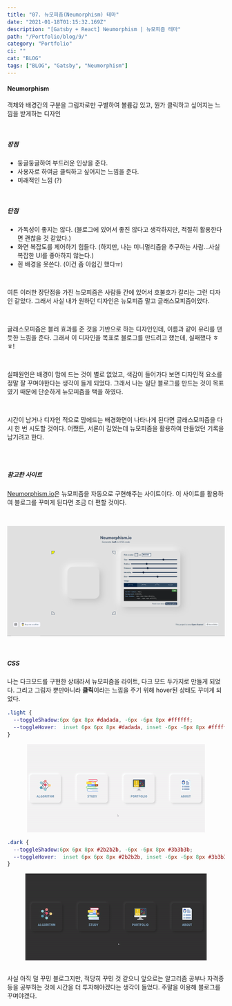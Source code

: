 ```yaml
---
title: "07. 뉴모피즘(Neumorphism) 테마"
date: "2021-01-18T01:15:32.169Z"
description: "[Gatsby + React] Neumorphism | 뉴모피즘 테마"
path: "/Portfolio/blog/9/"
category: "Portfolio"
ci: ""
cat: "BLOG"
tags: ["BLOG", "Gatsby", "Neumorphism"]
---
```




#### Neumorphism

객체와 배경간의 구분을 그림자로만 구별하여 볼륨감 있고, 뭔가 클릭하고 싶어지는 느낌을 받게하는 디자인

<br />

##### 장점

* 둥글둥글하여 부드러운 인상을 준다.
* 사용자로 하여금 클릭하고 싶어지는 느낌을 준다.
* 미래적인 느낌 (?)

<br />

##### 단점

* 가독성이 좋지는 않다. (블로그에 있어서 좋진 않다고 생각하지만, 적절히 활용한다면 괜찮을 것 같았다.)
* 화면 복잡도를 제어하기 힘들다. (하지만, 나는 미니멀리즘을 추구하는 사람...사실 복잡한 UI를 좋아하지 않는다.)
* 흰 배경을 못쓴다. (이건 좀 아쉽긴 했다ㅠ)

<br />

여튼 이러한 장단점을 가진 뉴모피즘은 사람들 간에 있어서 호불호가 갈리는 그런 디자인 같았다. 그래서 사실 내가 원하던 디자인은 뉴모피즘 말고 글래스모피즘이었다. 

<br />

글래스모피즘은 블러 효과를 준 것을 기반으로 하는 디자인인데, 이름과 같이 유리를 댄 듯한 느낌을 준다. 그래서 이 디자인을 목표로 블로그를 만드려고 했는데, 실패했다 ㅎㅎ!

<br />

실패원인은 배경이 맘에 드는 것이 별로 없었고, 색감이 들어가다 보면 디자인적 요소를 정말 잘 꾸며야한다는 생각이 들게 되었다. 그래서 나는 일단 블로그를 만드는 것이 목표였기 때문에 단순하게 뉴모피즘을 택을 하였다. 

<br />

시간이 남거나 디자인 적으로 맘에드는 배경화면이 나타나게 된다면 글래스모피즘을 다시 한 번 시도할 것이다. 어쨌든, 서론이 길었는데 뉴모피즘을 활용하여 만들었던 기록을 남기려고 한다.



<br />

<br />

##### 참고한 사이트

[Neumorphism.io](https://neumorphism.io/#e0e0e0)은 뉴모피즘을 자동으로 구현해주는 사이트이다. 이 사이트를 활용하여 블로그를 꾸미게 된다면 조금 더 편할 것이다.

<br />

![](9.assets/1.png)



<br />

##### CSS

나는 다크모드를 구현한 상태라서 뉴모피즘을 라이트, 다크 모드 두가지로 만들게 되었다. 그리고 그림자 뿐만아니라 **클릭**이라는 느낌을 주기 위해 hover된 상태도 꾸미게 되었다. 

```css
.light {
  --toggleShadow:6px 6px 8px #dadada, -6px -6px 8px #ffffff;
  --toggleHover:  inset 6px 6px 8px #dadada, inset -6px -6px 8px #ffffff;
}
```



<img style="display:block;margin:auto;" src="9.assets/3.gif" />



```css
.dark {
  --toggleShadow:6px 6px 8px #2b2b2b, -6px -6px 8px #3b3b3b;
  --toggleHover:  inset 6px 6px 8px #2b2b2b, inset -6px -6px 8px #3b3b3b;
}
```



<img style="display: block; margin: auto;" src="9.assets/2-1610907682018.gif" />



<br />

사실 아직 덜 꾸민 블로그지만, 적당히 꾸민 것 같으니 앞으로는 알고리즘 공부나 자격증 등을 공부하는 것에 시간을 더 투자해야겠다는 생각이 들었다. 주말을 이용해 블로그를 꾸며야겠다.

